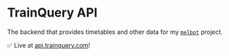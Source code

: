 # TrainQuery API

The backend that provides timetables and other data for my [`melbpt`](https://github.com/schel-d/melbpt) project.

✅ Live at [api.trainquery.com](https://api.trainquery.com)!
